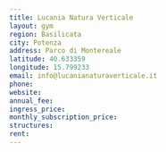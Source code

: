 ```yaml
---
title: Lucania Natura Verticale
layout: gym
region: Basilicata
city: Potenza
address: Parco di Montereale
latitude: 40.633359
longitude: 15.799233
email: info@lucanianaturaverticale.it
phone: 
website: 
annual_fee: 
ingress_price: 
monthly_subscription_price: 
structures: 
rent: 
---
```


